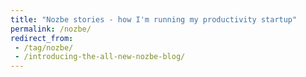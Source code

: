 ```yaml
---
title: "Nozbe stories - how I'm running my productivity startup"
permalink: /nozbe/
redirect_from:
 - /tag/nozbe/
 - /introducing-the-all-new-nozbe-blog/
---
```

